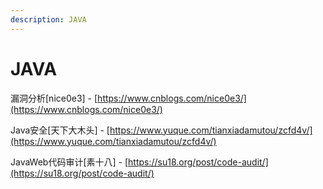 ```yaml
---
description: JAVA
---
```


# JAVA

漏洞分析\[nice0e3] - [https://www.cnblogs.com/nice0e3/](https://www.cnblogs.com/nice0e3/)

Java安全\[天下大木头] - [https://www.yuque.com/tianxiadamutou/zcfd4v/](https://www.yuque.com/tianxiadamutou/zcfd4v/)

JavaWeb代码审计\[素十八] - [https://su18.org/post/code-audit/](https://su18.org/post/code-audit/)
